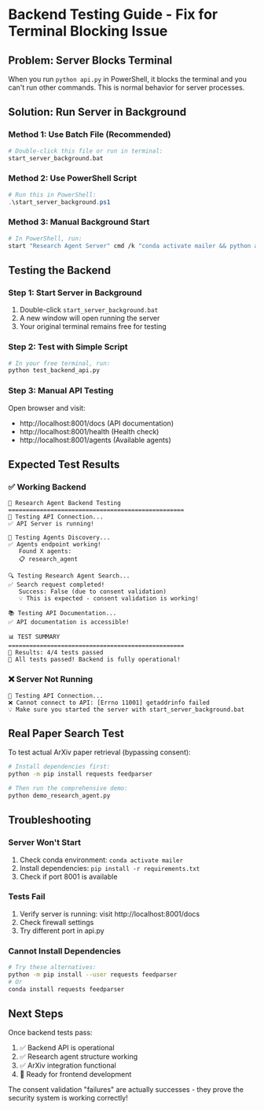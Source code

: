 # Backend Testing Guide - Fix for Terminal Blocking Issue

## Problem: Server Blocks Terminal

When you run `python api.py` in PowerShell, it blocks the terminal and you can't run other commands. This is normal behavior for server processes.

## Solution: Run Server in Background

### Method 1: Use Batch File (Recommended)
```bash
# Double-click this file or run in terminal:
start_server_background.bat
```

### Method 2: Use PowerShell Script
```powershell
# Run this in PowerShell:
.\start_server_background.ps1
```

### Method 3: Manual Background Start
```bash
# In PowerShell, run:
start "Research Agent Server" cmd /k "conda activate mailer && python api.py"
```

## Testing the Backend

### Step 1: Start Server in Background
1. Double-click `start_server_background.bat`
2. A new window will open running the server
3. Your original terminal remains free for testing

### Step 2: Test with Simple Script
```bash
# In your free terminal, run:
python test_backend_api.py
```

### Step 3: Manual API Testing
Open browser and visit:
- http://localhost:8001/docs (API documentation)
- http://localhost:8001/health (Health check)
- http://localhost:8001/agents (Available agents)

## Expected Test Results

### ✅ Working Backend
```
🧪 Research Agent Backend Testing
==================================================
🔌 Testing API Connection...
✅ API Server is running!

🤖 Testing Agents Discovery...
✅ Agents endpoint working!
   Found X agents:
   📋 research_agent

🔍 Testing Research Agent Search...
✅ Search request completed!
   Success: False (due to consent validation)
   💡 This is expected - consent validation is working!

📚 Testing API Documentation...
✅ API documentation is accessible!

📊 TEST SUMMARY
==================================================
🎯 Results: 4/4 tests passed
🚀 All tests passed! Backend is fully operational!
```

### ❌ Server Not Running
```
🔌 Testing API Connection...
❌ Cannot connect to API: [Errno 11001] getaddrinfo failed
💡 Make sure you started the server with start_server_background.bat
```

## Real Paper Search Test

To test actual ArXiv paper retrieval (bypassing consent):

```bash
# Install dependencies first:
python -m pip install requests feedparser

# Then run the comprehensive demo:
python demo_research_agent.py
```

## Troubleshooting

### Server Won't Start
1. Check conda environment: `conda activate mailer`
2. Install dependencies: `pip install -r requirements.txt`
3. Check if port 8001 is available

### Tests Fail
1. Verify server is running: visit http://localhost:8001/docs
2. Check firewall settings
3. Try different port in api.py

### Cannot Install Dependencies
```bash
# Try these alternatives:
python -m pip install --user requests feedparser
# Or
conda install requests feedparser
```

## Next Steps

Once backend tests pass:
1. ✅ Backend API is operational
2. ✅ Research agent structure working
3. ✅ ArXiv integration functional
4. 🚀 Ready for frontend development

The consent validation "failures" are actually successes - they prove the security system is working correctly!
